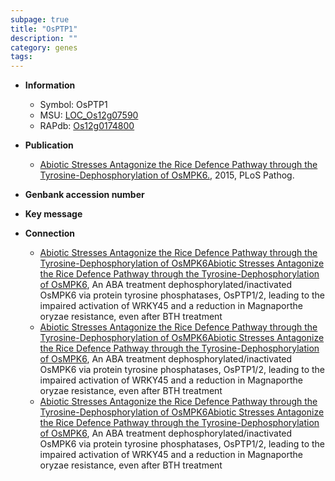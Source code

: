 ```yaml
---
subpage: true
title: "OsPTP1"
description: ""
category: genes
tags: 
---
```


* **Information**  
    + Symbol: OsPTP1  
    + MSU: [LOC_Os12g07590](http://rice.plantbiology.msu.edu/cgi-bin/ORF_infopage.cgi?orf=LOC_Os12g07590)  
    + RAPdb: [Os12g0174800](http://rapdb.dna.affrc.go.jp/viewer/gbrowse_details/irgsp1?name=Os12g0174800)  

* **Publication**  
    + [Abiotic Stresses Antagonize the Rice Defence Pathway through the Tyrosine-Dephosphorylation of OsMPK6.](http://www.ncbi.nlm.nih.gov/pubmed?term=Abiotic+Stresses+Antagonize+the+Rice+Defence+Pathway+through+the+Tyrosine-Dephosphorylation+of+OsMPK6.%5BTitle%5D), 2015, PLoS Pathog.

* **Genbank accession number**  

* **Key message**  

* **Connection**  
    + [Abiotic Stresses Antagonize the Rice Defence Pathway through the Tyrosine-Dephosphorylation of OsMPK6Abiotic Stresses Antagonize the Rice Defence Pathway through the Tyrosine-Dephosphorylation of OsMPK6](http://www.ncbi.nlm.nih.gov/pubmed?term=Abiotic+Stresses+Antagonize+the+Rice+Defence+Pathway+through+the+Tyrosine-Dephosphorylation+of+OsMPK6Abiotic+Stresses+Antagonize+the+Rice+Defence+Pathway+through+the+Tyrosine-Dephosphorylation+of+OsMPK6%5BTitle%5D), An ABA treatment dephosphorylated/inactivated OsMPK6 via protein tyrosine phosphatases, OsPTP1/2,  leading to the impaired activation of WRKY45 and a reduction in Magnaporthe oryzae resistance, even after BTH treatment
    + [Abiotic Stresses Antagonize the Rice Defence Pathway through the Tyrosine-Dephosphorylation of OsMPK6Abiotic Stresses Antagonize the Rice Defence Pathway through the Tyrosine-Dephosphorylation of OsMPK6](http://www.ncbi.nlm.nih.gov/pubmed?term=Abiotic+Stresses+Antagonize+the+Rice+Defence+Pathway+through+the+Tyrosine-Dephosphorylation+of+OsMPK6Abiotic+Stresses+Antagonize+the+Rice+Defence+Pathway+through+the+Tyrosine-Dephosphorylation+of+OsMPK6%5BTitle%5D), An ABA treatment dephosphorylated/inactivated OsMPK6 via protein tyrosine phosphatases, OsPTP1/2,  leading to the impaired activation of WRKY45 and a reduction in Magnaporthe oryzae resistance, even after BTH treatment
    + [Abiotic Stresses Antagonize the Rice Defence Pathway through the Tyrosine-Dephosphorylation of OsMPK6Abiotic Stresses Antagonize the Rice Defence Pathway through the Tyrosine-Dephosphorylation of OsMPK6](http://www.ncbi.nlm.nih.gov/pubmed?term=Abiotic+Stresses+Antagonize+the+Rice+Defence+Pathway+through+the+Tyrosine-Dephosphorylation+of+OsMPK6Abiotic+Stresses+Antagonize+the+Rice+Defence+Pathway+through+the+Tyrosine-Dephosphorylation+of+OsMPK6%5BTitle%5D), An ABA treatment dephosphorylated/inactivated OsMPK6 via protein tyrosine phosphatases, OsPTP1/2,  leading to the impaired activation of WRKY45 and a reduction in Magnaporthe oryzae resistance, even after BTH treatment



